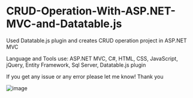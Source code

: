# CRUD-Operation-With-ASP.NET-MVC-and-Datatable.js
Used Datatable.js plugin and creates CRUD operation project in ASP.NET MVC

Language and Tools use:
ASP.NET MVC, C#, HTML, CSS, JavaScript, jQuery, Entity Framework, Sql Server, Datatable.js plugin

If you get any issue or any error please let me know! Thank you


![image](https://github.com/bangaras/CRUD-Operation-With-ASP.NET-MVC-and-Datatable.js/assets/72083437/68af2543-29bc-4b71-b55c-3c85fc4e6716)
